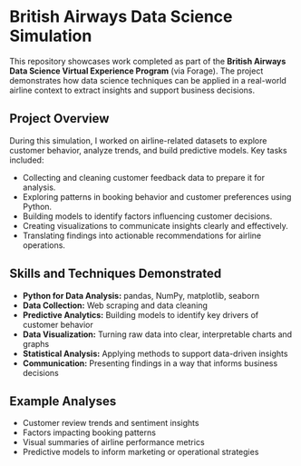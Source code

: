 # British Airways Data Science Simulation

This repository showcases work completed as part of the **British Airways Data Science Virtual Experience Program** (via Forage). The project demonstrates how data science techniques can be applied in a real-world airline context to extract insights and support business decisions.

## Project Overview

During this simulation, I worked on airline-related datasets to explore customer behavior, analyze trends, and build predictive models. Key tasks included:

- Collecting and cleaning customer feedback data to prepare it for analysis.  
- Exploring patterns in booking behavior and customer preferences using Python.  
- Building models to identify factors influencing customer decisions.  
- Creating visualizations to communicate insights clearly and effectively.  
- Translating findings into actionable recommendations for airline operations.

## Skills and Techniques Demonstrated

- **Python for Data Analysis:** pandas, NumPy, matplotlib, seaborn  
- **Data Collection:** Web scraping and data cleaning  
- **Predictive Analytics:** Building models to identify key drivers of customer behavior  
- **Data Visualization:** Turning raw data into clear, interpretable charts and graphs  
- **Statistical Analysis:** Applying methods to support data-driven insights  
- **Communication:** Presenting findings in a way that informs business decisions  

## Example Analyses

- Customer review trends and sentiment insights  
- Factors impacting booking patterns  
- Visual summaries of airline performance metrics  
- Predictive models to inform marketing or operational strategies  
